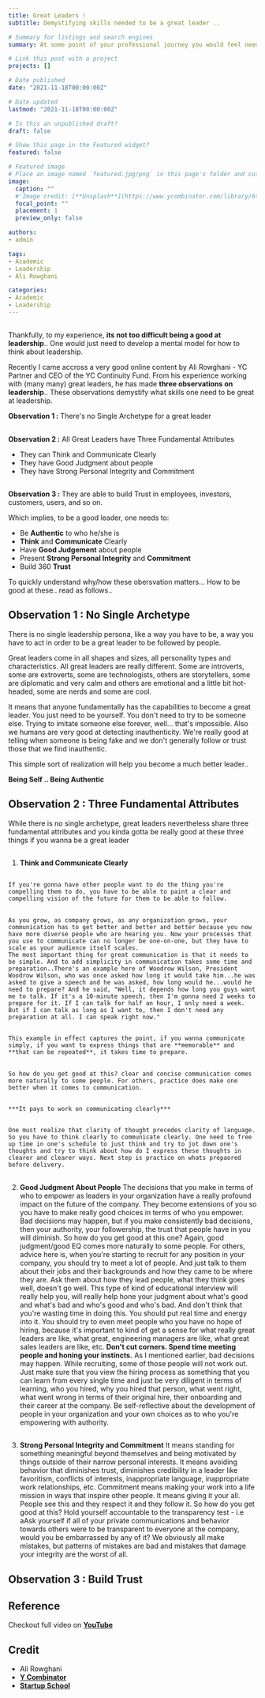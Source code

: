 ```yaml
---
title: Great Leaders ! 
subtitle: Demystifying skills needed to be a great leader ..

# Summary for listings and search engines
summary: At some point of your professional journey you would feel need to get really good at leading, motivating and retaining great people. One might have many questions & ambiguities in your mind .. like .. How to be a good leader ; Should I imitate some great leader ; What qualities or skills I need to have to be a good leader; etc. This is a crips and to the point post that helps demystify skills one needs to be a great leader.

# Link this post with a project
projects: []

# Date published
date: "2021-11-18T00:00:00Z"

# Date updated
lastmod: "2021-11-18T00:00:00Z"

# Is this an unpublished draft?
draft: false

# Show this page in the Featured widget?
featured: false

# Featured image
# Place an image named `featured.jpg/png` in this page's folder and customize its options here.
image:
  caption: ""  
  #'Image credit: [**Unsplash**](https://www.ycombinator.com/library/6s-how-to-lead)'
  focal_point: ""
  placement: 1
  preview_only: false

authors:
- admin

tags:
- Academic
- Leadership
- Ali Rowghani

categories:
- Academic
- Leadership
---
```

##

  Thankfully, to my experience, **its not too difficult being a good at leadership**.. One would just need to develop a mental model for how to think about leadership. 

  Recently I came accross a very good online content by Ali Rowghani - YC Partner and CEO of the YC Continuity Fund. From his experience working with (many many) great leaders, he has made **three observations on leadership**.. These observations demystify what skills one need to be great at leadership.

**Observation 1 :** There's no Single Archetype for a great leader
##
**Observation 2 :** All Great Leaders have Three Fundamental Attributes
  - They can Think and Communicate Clearly
  - They have Good Judgment about people
  - They have Strong Personal Integrity and Commitment
##
**Observation 3 :** They are able to build Trust in employees, investors, customers, users, and so on.

Which implies, to be a good leader, one needs to:
- Be **Authentic** to who he/she is
- **Think** and **Communicate** Clearly
- Have **Good Judgement** about people
- Present **Strong Personal Integrity** and **Commitment**
- Build 360 **Trust**

To quickly understand why/how these obersvation matters... How to be good at these.. read as follows..

## Observation 1 : No Single Archetype

There is no single leadership persona, like a way you have to be, a way you have to act in order to be a great leader to be followed by people. 

Great leaders come in all shapes and sizes, all personality types and characteristics. All great leaders are really different. Some are introverts, some are extroverts, some are technologists, others are storytellers, some are diplomatic and very calm and others are emotional and a little bit hot-headed, some are nerds and some are cool.

It means that anyone fundamentally has the capabilities to become a great leader. You just need to be yourself. You don't need to try to be someone else. Trying to imitate someone else forever, well... that's impossible. Also we humans are very good at detecting inauthenticity. We're really good at telling when someone is being fake and we don't generally follow or trust those that we find inauthentic.

This simple sort of realization will help you become a much better leader..

**Being Self .. Being Authentic**

## Observation 2 : Three Fundamental Attributes

While there is no single archetype, great leaders nevertheless share three fundamental attributes and you kinda gotta be really good at these three things if you wanna be a great leader
##
1. **Think and Communicate Clearly**
##   
    If you're gonna have other people want to do the thing you're compelling them to do, you have to be able to paint a clear and compelling vision of the future for them to be able to follow.
##
    As you grow, as company grows, as any organization grows, your communication has to get better and better and better because you now have more diverse people who are hearing you. Now your processes that you use to communicate can no longer be one-on-one, but they have to scale as your audience itself scales.
    The most important thing for great communication is that it needs to be simple. And to add simplicity in communication takes some time and preparation..There's an example here of Woodrow Wilson, President Woodrow Wilson, who was once asked how long it would take him...he was asked to give a speech and he was asked, how long would he...would he need to prepare? And he said, "Well, it depends how long you guys want me to talk. If it's a 10-minute speech, then I'm gonna need 2 weeks to prepare for it. If I can talk for half an hour, I only need a week. But if I can talk as long as I want to, then I don't need any preparation at all. I can speak right now."
##
    This example in effect captures the point, if you wanna communicate simply, if you want to express things that are **memorable** and **that can be repeated**, it takes time to prepare.
##
    So how do you get good at this? clear and concise communication comes more naturally to some people. For others, practice does make one better when it comes to communication. 
##
    ***It pays to work on communicating clearly***
##
    One must realize that clarity of thought precedes clarity of language. So you have to think clearly to communicate clearly. One need to free up time in one's schedule to just think and try to jot down one's thoughts and try to think about how do I express these thoughts in clearer and clearer ways. Next step is practice on whats prepaored before delivery.
##    
2. **Good Judgment About People**
     The decisions that you make in terms of who to empower as leaders in your organization have a really profound impact on the future of the company. They become extensions of you so you have to make really good choices in terms of who you empower. Bad decisions may happen, but if you make consistently bad decisions, then your authority, your followership, the trust that people have in you will diminish.
      So how do you get good at this one? Again, good judgment/good EQ comes more naturally to some people. For others, advice here is, when you're starting to recruit for any position in your company, you should try to meet a lot of people. And just talk to them about their jobs and their backgrounds and how they came to be where they are. Ask them about how they lead people, what they think goes well, doesn't go well. This type of kind of educational interview will really help you, will really help hone your judgment about what's good and what's bad and who's good and who's bad. And don't think that you're wasting time in doing this. You should put real time and energy into it. You should try to even meet people who you have no hope of hiring, because it's important to kind of get a sense for what really great leaders are like, what great, engineering managers are like, what great sales leaders are like, etc. **Don't cut corners. Spend time meeting people and honing your instincts.**
       As I mentioned earlier, bad decisions may happen. While recruiting, some of those people will not work out. Just make sure that you view the hiring process as something that you can learn from every single time and just be very diligent in terms of learning, who you hired, why you hired that person, what went right, what went wrong in terms of their original hire, their onboarding and their career at the company. Be self-reflective about the development of people in your organization and your own choices as to who you're empowering with authority.
##       
3. **Strong Personal Integrity and Commitment**
    It means standing for something meaningful beyond themselves and being motivated by things outside of their narrow personal interests. It means avoiding behavior that diminishes trust, diminishes credibility in a leader like favoritism, conflicts of interests, inappropriate language, inappropriate work relationships, etc.
     Commitment means making your work into a life mission in ways that inspire other people. It means giving it your all. People see this and they respect it and they follow it. 
     So how do you get good at this? Hold yourself accountable to the transparency test - i.e aAsk yourself if all of your private communications and behavior towards others were to be transparent to everyone at the company, would you be embarrassed by any of it? We obviously all make mistakes, but patterns of mistakes are bad and mistakes that damage your integrity are the worst of all.

## Observation 3 : Build Trust


## Reference

Checkout full video on [**YouTube**](https://youtu.be/7HDO1p3VdYg)


## Credit
- Ali Rowghani
- [**Y Combinator**](https://www.ycombinator.com/)
- [**Startup School**](https://www.startupschool.org/)
